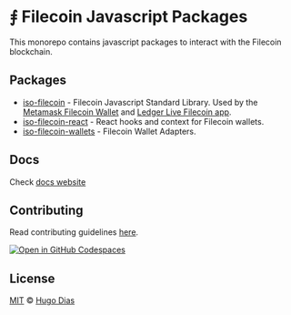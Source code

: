 # ⨎ Filecoin Javascript Packages

This monorepo contains javascript packages to interact with the Filecoin blockchain.

## Packages

- [iso-filecoin](https://github.com/hugomrdias/filecoin/tree/main/packages/iso-filecoin) - Filecoin Javascript Standard Library. Used by the [Metamask Filecoin Wallet](https://github.com/filecoin-project/filsnap) and [Ledger Live Filecoin app](https://www.ledger.com/coin/wallet/filecoin).
- [iso-filecoin-react](https://github.com/hugomrdias/filecoin/tree/main/packages/iso-filecoin-react) - React hooks and context for Filecoin wallets.
- [iso-filecoin-wallets](https://github.com/hugomrdias/filecoin/tree/main/packages/iso-filecoin-wallets) - Filecoin Wallet Adapters.

## Docs

Check [docs website](https://filecoin.hugomrdias.dev)

## Contributing

Read contributing guidelines [here](.github/CONTRIBUTING.md).

[![Open in GitHub Codespaces](https://github.com/codespaces/badge.svg)](https://codespaces.new/hugomrdias/filecoin)

## License

[MIT](./license) © [Hugo Dias](http://hugodias.me)